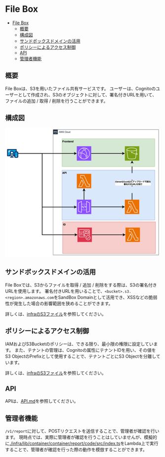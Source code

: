 # File Box

- [File Box](#file-box)
  - [概要](#概要)
  - [構成図](#構成図)
  - [サンドボックスドメインの活用](#サンドボックスドメインの活用)
  - [ポリシーによるアクセス制御](#ポリシーによるアクセス制御)
  - [API](#api)
  - [管理者機能](#管理者機能)

## 概要

File Boxは、S3を用いたファイル共有サービスです。
ユーザーは、Cognitoのユーザーとして作成され、S3のオブジェクトに対して、署名付きURLを用いて、ファイルの追加 / 取得 / 削除を行うことができます。

## 構成図

![構成図](./assets/image.png)

## サンドボックスドメインの活用

File Boxでは、S3からファイルを取得 / 追加 / 削除をする際は、S3の署名付きURLを使用します。
署名付きURLを用いることで、`<bucket>.s3.<region>.amazonaws.com`をSandBox Domainとして活用でき、XSSなどの脆弱性が発生した場合の影響範囲を狭めることができます。

詳しくは、[infraのS3ファイル](./infra/S3_Bucket.md)を参照してください。

## ポリシーによるアクセス制御

IAMおよびS3Bucketのポリシーは、できる限り、最小限の権限に設定しています。
また、テナントの管理は、Cognitoの属性にテナントIDを用い、その値をS3 ObjectのPrefixとして使用することで、テナントごとにS3 Objectを分離しています。

詳しくは、[infraのS3ファイル](./infra/S3_Bucket.md)を参照してください。

## API

APIは、[API.md](./API.md)を参照してください。

## 管理者機能

`/v1/report`に対して、POSTリクエストを送信することで、管理者が確認を行います。
現時点では、実際に管理者が確認を行うことはしていませんが、模擬的に[./infra/lib/container/container/report/code/src/index.ts](./infra/lib/container/container/report/code/src/index.ts)をLambda上で実行することで、管理者が確認を行った際の動作を模倣することができます。
